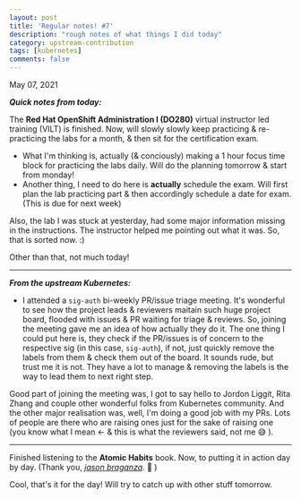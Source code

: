 ```yaml
---
layout: post
title: 'Regular notes! #7'
description: "rough notes of what things I did today"
category: upstream-contribution
tags: [kubernetes]
comments: false
---
```


May 07, 2021

***Quick notes from today:***

The **Red Hat OpenShift Administration I (DO280)** virtual instructor led training (VILT) is finished. Now, will slowly slowly keep practicing & re-practicing the labs for a month, & then sit for the certification exam.
- What I'm thinking is, actually (& conciously) making a 1 hour focus time block for practicing the labs daily. Will do the planning tomorrow & start from monday! 
- Another thing, I need to do here is **actually** schedule the exam. Will first plan the lab practicing part & then accordingly schedule a date for exam. (This is due for next week)

Also, the lab I was stuck at yesterday, had some major information missing in the instructions. The instructor helped me pointing out what it was. So, that is sorted now. :)

Other than that, not much today!

---

***From the upstream Kubernetes:***

- I attended a `sig-auth` bi-weekly PR/issue triage meeting. It's wonderful to see how the project leads & reviewers maitain such huge project board, flooded with issues & PR waiting for triage & reviews. So, joining the meeting gave me an idea of how actually they do it. The one thing I could put here is, they check if the PR/issues is of concern to the respective sig (in this case, `sig-auth`), if not, just quickly remove the labels from them & check them out of the board. It sounds rude, but trust me it is not. They have a lot to manage & removing the labels is the way to lead them to next right step.

Good part of joining the meeting was, I got to say hello to Jordon Liggit, Rita Zhang and couple other wonderful folks from Kubernetes community. And the other major realisation was, well, I'm doing a good job with my PRs. Lots of people are there who are raising ones just for the sake of raising one (you know what I mean <- & this is what the reviewers said, not me 😅 ).

---

Finished listening to the **Atomic Habits** book. Now, to putting it in action day by day. (Thank you, *[jason braganza](https://janusworx.com/)*. 🙏 ) 

Cool, that's it for the day! Will try to catch up with other stuff tomorrow.
